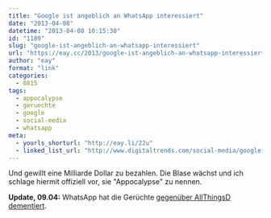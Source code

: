 ```yaml
---
title: "Google ist angeblich an WhatsApp interessiert"
date: "2013-04-08"
datetime: "2013-04-08 10:15:30"
id: "1189"
slug: "google-ist-angeblich-an-whatsapp-interessiert"
url: "https://eay.cc/2013/google-ist-angeblich-an-whatsapp-interessiert/"
author: "eay"
format: "link"
categories:
  - 0815
tags:
  - appocalypse
  - geruechte
  - google
  - social-media
  - whatsapp
meta:
  - yourls_shorturl: "http://eay.li/22u"
  - linked_list_url: "http://www.digitaltrends.com/social-media/google-acquiring-whatsapp/"
---
```


Und gewillt eine Milliarde Dollar zu bezahlen. Die Blase wächst und ich schlage hiermit offiziell vor, sie "Appocalypse" zu nennen.

**Update, 09.04:** WhatsApp hat die Gerüchte [gegenüber AllThingsD dementiert](http://allthingsd.com/20130408/whatsapp-were-not-selling-to-google/).
